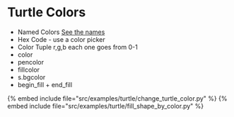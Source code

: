# Turtle Colors

* Named Colors  [See the names](https://www.tcl.tk/man/tcl8.6/TkCmd/colors.htm)
* Hex Code - use a color picker
* Color Tuple r,g,b each one goes from 0-1
* color
* pencolor
* fillcolor
* s.bgcolor
* begin_fill + end_fill

{% embed include file="src/examples/turtle/change_turtle_color.py" %}
{% embed include file="src/examples/turtle/fill_shape_by_color.py" %}



